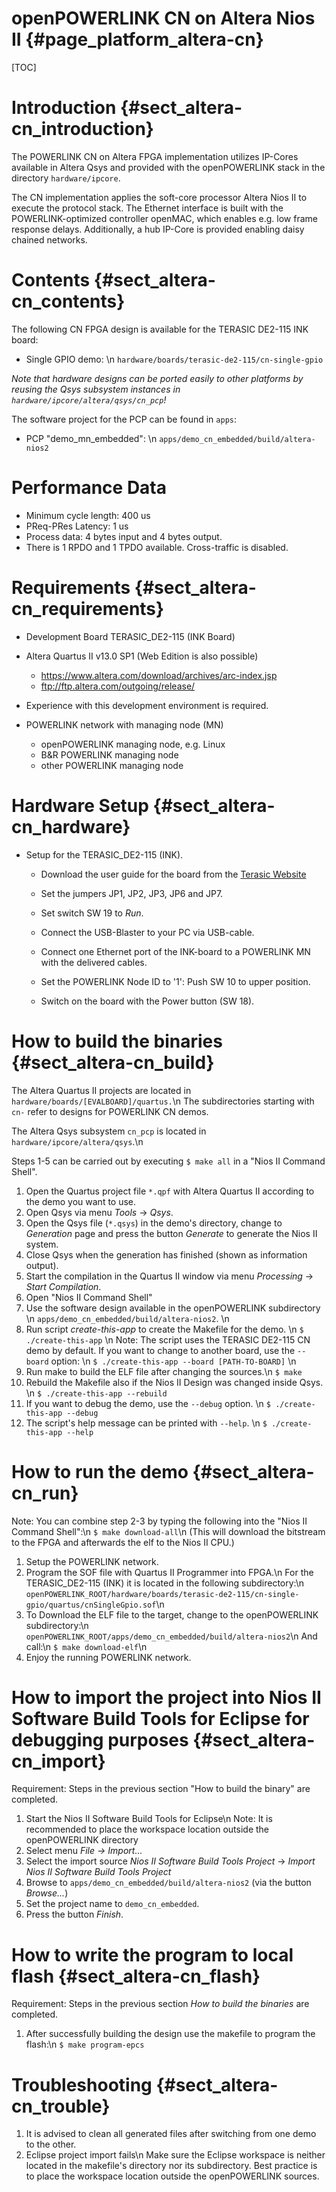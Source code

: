 openPOWERLINK CN on Altera Nios II {#page_platform_altera-cn}
===================================

[TOC]

# Introduction {#sect_altera-cn_introduction}

The POWERLINK CN on Altera FPGA implementation utilizes IP-Cores available in
Altera Qsys and provided with the openPOWERLINK stack in the directory
`hardware/ipcore`.

The CN implementation applies the soft-core processor Altera Nios II to execute
the protocol stack. The Ethernet interface is built with the POWERLINK-optimized
controller openMAC, which enables e.g. low frame response delays.
Additionally, a hub IP-Core is provided enabling daisy chained networks.

# Contents {#sect_altera-cn_contents}

The following CN FPGA design is available for the TERASIC DE2-115 INK board:
- Single GPIO demo: \n
    `hardware/boards/terasic-de2-115/cn-single-gpio`

_Note that hardware designs can be ported easily to other platforms by reusing
the Qsys subsystem instances in `hardware/ipcore/altera/qsys/cn_pcp`!_

The software project for the PCP can be found in `apps`:
- PCP "demo_mn_embedded": \n
    `apps/demo_cn_embedded/build/altera-nios2`

# Performance Data

- Minimum cycle length: 400 us
- PReq-PRes Latency: 1 us
- Process data: 4 bytes input and 4 bytes output.
- There is 1 RPDO and 1 TPDO available. Cross-traffic is disabled.

# Requirements {#sect_altera-cn_requirements}

- Development Board TERASIC_DE2-115 (INK Board)

- Altera Quartus II v13.0 SP1 (Web Edition is also possible)
  - <https://www.altera.com/download/archives/arc-index.jsp>
  - <ftp://ftp.altera.com/outgoing/release/>

- Experience with this development environment is required.

- POWERLINK network with managing node (MN)
  * openPOWERLINK managing node, e.g. Linux
  * B&R POWERLINK managing node
  * other POWERLINK managing node

# Hardware Setup {#sect_altera-cn_hardware}

- Setup for the TERASIC_DE2-115 (INK).
  * Download the user guide for the board from the
    [Terasic Website](http://www.terasic.com.tw/cgi-bin/page/archive.pl?Language=English&CategoryNo=139&No=502&PartNo=4)

  * Set the jumpers JP1, JP2, JP3, JP6 and JP7.

  * Set switch SW 19 to *Run*.

  * Connect the USB-Blaster to your PC via USB-cable.

  * Connect one Ethernet port of the INK-board to a POWERLINK MN
    with the delivered cables.

  * Set the POWERLINK Node ID to '1': Push SW 10 to upper position.

  * Switch on the board with the Power button (SW 18).

# How to build the binaries  {#sect_altera-cn_build}

The Altera Quartus II projects are located in
`hardware/boards/[EVALBOARD]/quartus.`\n
The subdirectories starting with `cn-` refer to designs for POWERLINK CN demos.

The Altera Qsys subsystem `cn_pcp` is located in
`hardware/ipcore/altera/qsys`.\n

Steps 1-5 can be carried out by executing `$ make all` in a
"Nios II Command Shell".

1. Open the Quartus project file `*.qpf` with Altera Quartus II according to the
   demo you want to use.
2. Open Qsys via menu *Tools* -> *Qsys*.
3. Open the Qsys file (`*.qsys`) in the demo's directory, change to
   *Generation* page
   and press the button *Generate* to generate the Nios II system.
4. Close Qsys when the generation has finished (shown as information output).
5. Start the compilation in the Quartus II window via menu *Processing* ->
   *Start Compilation*.
6. Open "Nios II Command Shell"
7. Use the software design available in the openPOWERLINK subdirectory \n
   `apps/demo_cn_embedded/build/altera-nios2`. \n
8. Run script *create-this-app* to create the Makefile for the demo. \n
   `$ ./create-this-app` \n
   Note: The script uses the TERASIC DE2-115 CN demo by default.
   If you want to change to another board, use the `--board` option: \n
   `$ ./create-this-app --board [PATH-TO-BOARD]` \n
9. Run make to build the ELF file after changing the sources.\n
   `$ make`
10. Rebuild the Makefile also if the Nios II Design was changed inside Qsys. \n
    `$ ./create-this-app --rebuild`
11. If you want to debug the demo, use the `--debug` option. \n
    `$ ./create-this-app --debug`
12. The script's help message can be printed with `--help`. \n
    `$ ./create-this-app --help`

# How to run the demo {#sect_altera-cn_run}

Note: You can combine step 2-3 by typing the following into the
    "Nios II Command Shell":\n
    `$ make download-all`\n
    (This will download the bitstream to the FPGA and afterwards the elf to the
    Nios II CPU.)

1. Setup the POWERLINK network.
2. Program the SOF file with Quartus II Programmer into FPGA.\n
   For the TERASIC_DE2-115 (INK) it is located in the following subdirectory:\n
   `openPOWERLINK_ROOT/hardware/boards/terasic-de2-115/cn-single-gpio/quartus/cnSingleGpio.sof`\n
3. To Download the ELF file to the target, change to the openPOWERLINK
   subdirectory:\n
   `openPOWERLINK_ROOT/apps/demo_cn_embedded/build/altera-nios2`\n
   And call:\n
   `$ make download-elf`\n
4. Enjoy the running POWERLINK network.

# How to import the project into Nios II Software Build Tools for Eclipse for debugging purposes {#sect_altera-cn_import}

Requirement: Steps in the previous section "How to build the binary" are
completed.
1. Start the Nios II Software Build Tools for Eclipse\n
   Note: It is recommended to place the workspace location outside the openPOWERLINK directory
2. Select menu *File -> Import...*
3. Select the import source *Nios II Software Build Tools Project* -> *Import
   Nios II Software Build Tools Project*
4. Browse to `apps/demo_cn_embedded/build/altera-nios2` (via the button
   *Browse...*)
5. Set the project name to `demo_cn_embedded`.
6. Press the button *Finish*.

# How to write the program to local flash  {#sect_altera-cn_flash}

Requirement: Steps in the previous section *How to build the binaries* are
completed.

1. After successfully building the design use the makefile to program the
   flash:\n
   `$ make program-epcs`

# Troubleshooting {#sect_altera-cn_trouble}

1. It is advised to clean all generated files after switching from one demo to
   the other.
2. Eclipse project import fails\n
   Make sure the Eclipse workspace is neither located in the makefile's directory nor its subdirectory.
   Best practice is to place the workspace location outside the openPOWERLINK sources.
